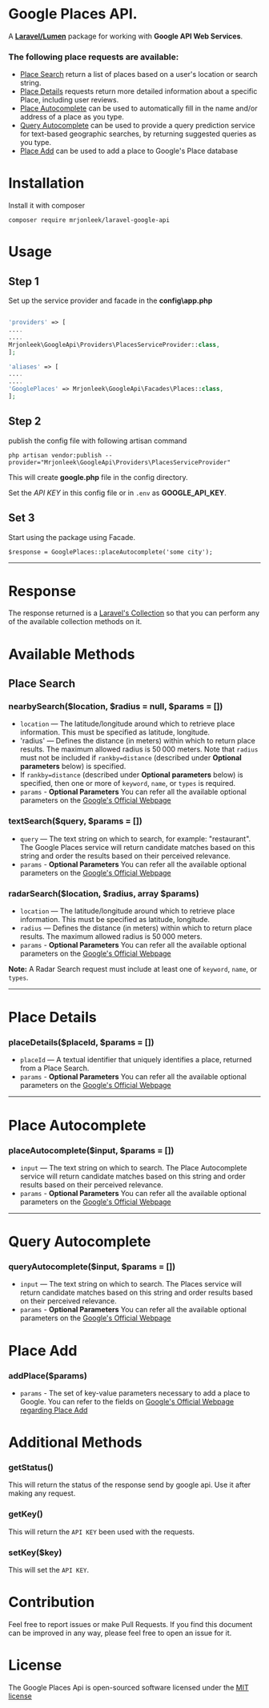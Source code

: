 # Google Places API.

A **[Laravel/Lumen](https://laravel.com/docs/5.4)** package for working with **Google API Web Services**.

### The following place requests are available:
* [Place Search](#place-search) return a list of places based on a user's location or search string.
* [Place Details](#place-details) requests return more detailed information about a specific Place, including user reviews.
* [Place Autocomplete](#place-autocomplete) can be used to automatically fill in the name and/or address of a place as you type.
* [Query Autocomplete](#query-autocomplete) can be used to provide a query prediction service for text-based geographic searches, by returning suggested queries as you type.
* [Place Add](#place-add) can be used to add a place to Google's Place database

# Installation
Install it with composer
```
composer require mrjonleek/laravel-google-api
```



# Usage
## Step 1
Set up the service provider and facade in the **config\app.php**
```php

'providers' => [
....
....
Mrjonleek\GoogleApi\Providers\PlacesServiceProvider::class,
];

'aliases' => [
....
....
'GooglePlaces' => Mrjonleek\GoogleApi\Facades\Places::class,
];

```

## Step 2
publish the config file with following artisan command
```
php artisan vendor:publish --provider="Mrjonleek\GoogleApi\Providers\PlacesServiceProvider"
```

This will create **google.php** file in the config directory.

Set the *API KEY* in this config file or in `.env` as **GOOGLE_API_KEY**.

## Set 3
Start using the package using Facade.

```
$response = GooglePlaces::placeAutocomplete('some city');
```

---
# Response
The response returned is a [Laravel's Collection](https://laravel.com/docs/5.2/collections) so that you can perform any of the available collection methods on it.

# Available Methods

<a name=place-search></a>
## Place Search
### nearbySearch($location, $radius = null, $params = [])
* `location` — The latitude/longitude around which to retrieve place information. This must be specified as latitude, longitude.
* 'radius' — Defines the distance (in meters) within which to return place results. The maximum allowed radius is 50 000 meters. Note that `radius` must not be included if `rankby=distance` (described under **Optional parameters** below) is specified.
* If `rankby=distance` (described under **Optional parameters** below) is specified, then one or more of `keyword`, `name`, or `types` is required.
* `params` - **Optional Parameters** You can refer all the available optional parameters on the [Google's Official Webpage](https://developers.google.com/places/web-service/search)

### textSearch($query, $params = [])
* `query` — The text string on which to search, for example: "restaurant". The Google Places service will return candidate matches based on this string and order the results based on their perceived relevance.
* `params` - **Optional Parameters** You can refer all the available optional parameters on the [Google's Official Webpage](https://developers.google.com/places/web-service/search)

### radarSearch($location, $radius, array $params)
* `location` — The latitude/longitude around which to retrieve place information. This must be specified as latitude, longitude.
* `radius` — Defines the distance (in meters) within which to return place results. The maximum allowed radius is 50 000 meters.
* `params` - **Optional Parameters** You can refer all the available optional parameters on the [Google's Official Webpage](https://developers.google.com/places/web-service/search)

**Note:** A Radar Search request must include at least one of `keyword`, `name`, or `types`.

---

<a name=place-details></a>
# Place Details
### placeDetails($placeId, $params = [])
* `placeId` — A textual identifier that uniquely identifies a place, returned from a Place Search.
* `params` - **Optional Parameters** You can refer all the available optional parameters on the [Google's Official Webpage](https://developers.google.com/places/web-service/details)

---

<a name=place-autocomplete></a>
# Place Autocomplete
### placeAutocomplete($input, $params = [])
* `input` — The text string on which to search. The Place Autocomplete service will return candidate matches based on this string and order results based on their perceived relevance.
* `params` - **Optional Parameters** You can refer all the available optional parameters on the [Google's Official Webpage](https://developers.google.com/places/web-service/autocomplete)

---

<a name=query-autocomplete></a>
# Query Autocomplete
### queryAutocomplete($input, $params = [])
* `input` — The text string on which to search. The Places service will return candidate matches based on this string and order results based on their perceived relevance.
* `params` - **Optional Parameters** You can refer all the available optional parameters on the [Google's Official Webpage](https://developers.google.com/places/web-service/query)

<a name=place-add></a>
# Place Add
### addPlace($params)
* `params` - The set of key-value parameters necessary to add a place to Google. You can refer to the fields on [Google's Official Webpage regarding Place Add](https://developers.google.com/places/web-service/add-place)

# Additional Methods
### getStatus()
This will return the status of the response send by google api. Use it after making any request.

### getKey()
This will return the `API KEY` been used with the requests.

### setKey($key)
This will set the `API KEY`.

# Contribution
Feel free to report issues or make Pull Requests.
If you find this document can be improved in any way, please feel free to open an issue for it.

# License

The Google Places Api is open-sourced software licensed under the [MIT license](http://opensource.org/licenses/MIT)